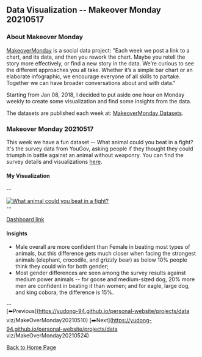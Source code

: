 <head>
  <!-- Global site tag (gtag.js) - Google Analytics -->
<script async src="https://www.googletagmanager.com/gtag/js?id=UA-112502179-1"></script>
<script>
  window.dataLayer = window.dataLayer || [];
  function gtag(){dataLayer.push(arguments);}
  gtag('js', new Date());

  gtag('config', 'UA-112502179-1');
</script>
</head>


## Data Visualization -- Makeover Monday 20210517

### About Makeover Monday

[MakeoverMonday](http://www.makeovermonday.co.uk/) is a social data project:
"Each week we post a link to a chart, and its data, and then you rework the chart.
Maybe you retell the story more effectively, or find a new story in the data.
We’re curious to see the different approaches you all take. Whether it’s a simple bar chart or an elaborate infographic, we encourage everyone of all skills to partake.
Together we can have broader conversations about and with data."

Starting from Jan 08, 2018, I decided to put aside one hour on Monday weekly to create some visualization and find some insights from the data.

The datasets are published each week at: [MakeoverMonday Datasets](http://www.makeovermonday.co.uk/data/).

### Makeover Monday 20210517

This week we have a fun dataset -- What animal could you beat in a fight? It's the survey data from YouGov, asking people if they thought they could triumph in battle against an animal without weaponry. You can find the survey details and visualizations [here](https://today.yougov.com/topics/lifestyle/articles-reports/2021/05/13/lions-and-tigers-and-bears-what-animal-would-win-f).  

#### My Visualization


--  
<div class='tableauPlaceholder' id='viz1621305306632' style='position: relative'>
<noscript><a href='#'>
  <img alt='What animal could you beat in a fight? ' src='https:&#47;&#47;public.tableau.com&#47;static&#47;images&#47;Ma&#47;MakeOverMonday20210517WhatAnimalCouldYouBeatinaFight&#47;Whatanimalcouldyoubeatinafight&#47;1_rss.png' style='border: none' />
</a></noscript>
<object class='tableauViz'  style='display:none;'>
  <param name='host_url' value='https%3A%2F%2Fpublic.tableau.com%2F' />
  <param name='embed_code_version' value='3' />
  <param name='site_root' value='' />
  <param name='name' value='MakeOverMonday20210517WhatAnimalCouldYouBeatinaFight&#47;Whatanimalcouldyoubeatinafight' />
  <param name='tabs' value='no' />
  <param name='toolbar' value='yes' />
  <param name='static_image' value='https:&#47;&#47;public.tableau.com&#47;static&#47;images&#47;Ma&#47;MakeOverMonday20210517WhatAnimalCouldYouBeatinaFight&#47;Whatanimalcouldyoubeatinafight&#47;1.png' />
  <param name='animate_transition' value='yes' />
  <param name='display_static_image' value='yes' />
  <param name='display_spinner' value='yes' />
  <param name='display_overlay' value='yes' />
  <param name='display_count' value='yes' />
  <param name='language' value='en' />
  <param name='filter' value='publish=yes' />
</object></div>          
<script type='text/javascript'>              
  var divElement = document.getElementById('viz1621305306632');    
  var vizElement = divElement.getElementsByTagName('object')[0];             
  if ( divElement.offsetWidth > 800 ) { vizElement.style.width='800px';vizElement.style.height='627px';} else if ( divElement.offsetWidth > 500 ) { vizElement.style.width='800px';vizElement.style.height='627px';} else { vizElement.style.width='100%';vizElement.style.height='727px';}      
  var scriptElement = document.createElement('script');         
  scriptElement.src = 'https://public.tableau.com/javascripts/api/viz_v1.js';      
  vizElement.parentNode.insertBefore(scriptElement, vizElement);           
</script>
--  

[Dashboard link](https://public.tableau.com/views/MakeOverMonday20210517WhatAnimalCouldYouBeatinaFight/Whatanimalcouldyoubeatinafight?:language=en&:display_count=y&publish=yes&:origin=viz_share_link)

#### Insights
* Male overall are more confident than Female in beating most types of animals, but this difference gets much closer when facing the strongest animals (elephant, crocodile, and grizzly bear) as below 10% people think they could win for both gender;  
* Most gender differences are seen among the survey results against medium power animals -- for goose and medium-sized dog, 20% more men are confident in beating it than women; and for eagle, large dog, and king cobora, the difference is 15%.  

--  
[⬅️Previous](https://yudong-94.github.io/personal-website/projects/data viz/MakeOverMonday20210510)  [➡️Next](https://yudong-94.github.io/personal-website/projects/data viz/MakeOverMonday20210524)  

[Back to Home Page](https://yudong-94.github.io/personal-website/)
